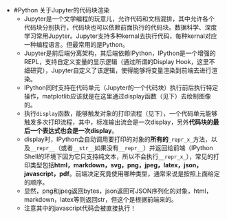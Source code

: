 - #Python 关于Jupyter的代码块渲染
	- Jupyter是一个文学编程的玩意儿，允许代码和文档混排，其中允许各个代码块分别执行，代码块也可以依赖前面执行的代码块。数据科学、深度学习常用Jupyter。Jupyter支持多种kernal去执行代码，每种kernal对应一种编程语言。但最常用的是Python。
	- Jupyter是前后端分离架构，其后端依赖IPython，IPython是一个增强的REPL，支持自定义变量的显示逻辑（通过所谓的Display Hook，这里不细研究），Jupyter自定义了该逻辑，使得能够将变量渲染到前端去进行渲染。
	- IPython同时支持在代码单元（Jupyter的一个代码块）执行前后执行特定操作，matplotlib应该就是在这里通过display函数（见下）去绘制图像的。
	- 执行`display`函数，能够触发对象的打印流程（见下），一个代码单元能够触发多次打印流程，其中，标准输出流会是一次display，另外**代码块的最后一个表达式也会是一次display**。
	- display时，IPython会自动调用要打印的对象的**所有的**`_repr_x_`方法，以及`__repr__`（或者`__str__`如果没有`__repr__`）并返回给前端（IPython Shell的环境下因为它只支持纯文本，所以不会执行`__repr_x_`），常见的打印类型包括**html，markdown，svg，png，jpeg，latex，json，javascript，pdf**。前端决定究竟使用哪种类型，通常来说是按照上面给定的顺序。
	- 显然，png和jpeg返回bytes，json返回可JSON序列化的对象，html，markdown，latex等则返回str，但这个是根据前端来的。
	- 注意其中的javascript代码会被直接执行！